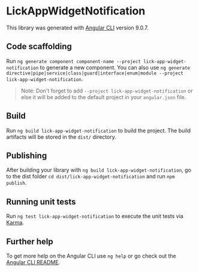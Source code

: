 # LickAppWidgetNotification

This library was generated with [Angular CLI](https://github.com/angular/angular-cli) version 9.0.7.

## Code scaffolding

Run `ng generate component component-name --project lick-app-widget-notification` to generate a new component. You can also use `ng generate directive|pipe|service|class|guard|interface|enum|module --project lick-app-widget-notification`.
> Note: Don't forget to add `--project lick-app-widget-notification` or else it will be added to the default project in your `angular.json` file. 

## Build

Run `ng build lick-app-widget-notification` to build the project. The build artifacts will be stored in the `dist/` directory.

## Publishing

After building your library with `ng build lick-app-widget-notification`, go to the dist folder `cd dist/lick-app-widget-notification` and run `npm publish`.

## Running unit tests

Run `ng test lick-app-widget-notification` to execute the unit tests via [Karma](https://karma-runner.github.io).

## Further help

To get more help on the Angular CLI use `ng help` or go check out the [Angular CLI README](https://github.com/angular/angular-cli/blob/master/README.md).
